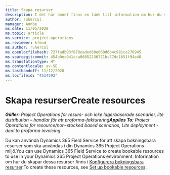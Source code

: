 ```yaml
---
title: Skapa resurser
description: I det här ämnet finns en länk till information om hur du skapar bokningsbara resurser.
author: ruhercul
manager: Annbe
ms.date: 11/05/2020
ms.topic: article
ms.service: project-operations
ms.reviewer: kfend
ms.author: ruhercul
ms.openlocfilehash: 727fadb93f870eaded60e060d6b4c981ce276945
ms.sourcegitcommit: 454b0ec941cca06852236771bc77dc1651f94e48
ms.translationtype: HT
ms.contentlocale: sv-SE
ms.lasthandoff: 11/12/2020
ms.locfileid: "4514593"
---
```

# <a name="create-resources"></a><span data-ttu-id="9bc10-103">Skapa resurser</span><span class="sxs-lookup"><span data-stu-id="9bc10-103">Create resources</span></span>

<span data-ttu-id="9bc10-104">_**Gäller:** Project Operations för resurs- och icke lagerbaserade scenarier, lite distribution – handlar för att proforma-fakturering_</span><span class="sxs-lookup"><span data-stu-id="9bc10-104">_**Applies To:** Project Operations for resource/non-stocked based scenarios, Lite deployment - deal to proforma invoicing_</span></span>

<span data-ttu-id="9bc10-105">Du kan använda Dynamics 365 Field Service för att skapa bokningsbara resurser som ska användas i din Dynamics 365 Project Operations-miljö.</span><span class="sxs-lookup"><span data-stu-id="9bc10-105">You can use Dynamics 365 Field Service to create bookable resources to use in your Dynamics 365 Project Operations environment.</span></span> <span data-ttu-id="9bc10-106">Information om hur du skapar dessa resurser finns i [Konfigurera bokningsbara resurser](https://docs.microsoft.com/dynamics365/field-service/set-up-bookable-resources).</span><span class="sxs-lookup"><span data-stu-id="9bc10-106">To create these resources, see [Set up bookable resources](https://docs.microsoft.com/dynamics365/field-service/set-up-bookable-resources).</span></span>
